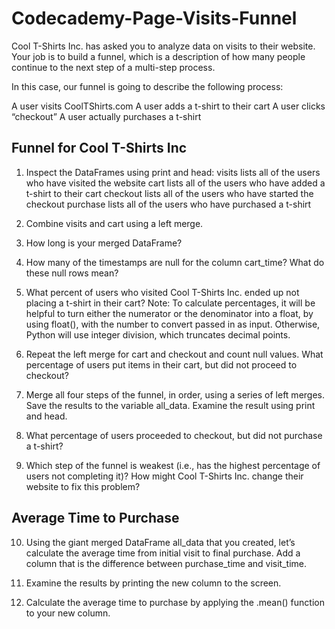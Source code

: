 # Codecademy-Page-Visits-Funnel

Cool T-Shirts Inc. has asked you to analyze data on visits to their website. Your job is to build a funnel, which is a description of how many people continue to the next step of a multi-step process.

In this case, our funnel is going to describe the following process:

A user visits CoolTShirts.com
A user adds a t-shirt to their cart
A user clicks “checkout”
A user actually purchases a t-shirt

## Funnel for Cool T-Shirts Inc
1. Inspect the DataFrames using print and head: 
visits lists all of the users who have visited the website
cart lists all of the users who have added a t-shirt to their cart
checkout lists all of the users who have started the checkout
purchase lists all of the users who have purchased a t-shirt
2. Combine visits and cart using a left merge.

3. How long is your merged DataFrame?

4. How many of the timestamps are null for the column cart_time? What do these null rows mean?

5. What percent of users who visited Cool T-Shirts Inc. ended up not placing a t-shirt in their cart? Note: To calculate percentages, it will be helpful to turn either the numerator or the denominator into a float, by using float(), with the number to convert passed in as input. Otherwise, Python will use integer division, which truncates decimal points.

6. Repeat the left merge for cart and checkout and count null values. What percentage of users put items in their cart, but did not proceed to checkout?

7. Merge all four steps of the funnel, in order, using a series of left merges. Save the results to the variable all_data. Examine the result using print and head.

8. What percentage of users proceeded to checkout, but did not purchase a t-shirt?

9. Which step of the funnel is weakest (i.e., has the highest percentage of users not completing it)? How might Cool T-Shirts Inc. change their website to fix this problem?

## Average Time to Purchase
10. Using the giant merged DataFrame all_data that you created, let’s calculate the average time from initial visit to final purchase. Add a column that is the difference between purchase_time and visit_time.

11. Examine the results by printing the new column to the screen.

12. Calculate the average time to purchase by applying the .mean() function to your new column.
